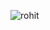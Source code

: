 ![rohit](https://github.com/np474483/Store-image/assets/154900602/591a0b62-03ef-438f-98b8-e87ebd923d99)
